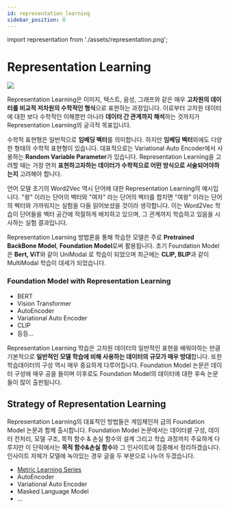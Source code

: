```yaml
---
id: representation_learning
sidebar_position: 0
---
```

import representation from './assets/representation.png';

# Representation Learning

<div style={{textAlign: 'Center'}}>
    <img src={representation} style={{border: 'solid', width: 500}} />
</div>

Representation Learning은 이미지, 텍스트, 음성, 그래프와 같은 매우 **고차원의 데이터를 비교적 저차원의 수학적인 형식**으로 표현하는 과정입니다. 이로부터 고차원 데이터에 대한 보다 수학적인 이해뿐만 아니라 **데이터 간 관계까지 해석**하는 것까지가 Representation Learning의 궁극적 목표입니다.

수학적 표현형은 일반적으로 **임베딩 벡터**를 의미합니다. 하지만 **임베딩 벡터**외에도 다양한 형태의 수학적 표현형이 있습니다. 대표적으로는 Variational Auto Encoder에서 사용하는 **Random Variable Parameter**가 있습니다. Representation Learning을 고려할 때는 가장 먼저 **표현하고자하는 데이터가 수학적으로 어떤 방식으로 서술되어야하는지** 고려해야 합니다.

언어 모델 초기의 Word2Vec 역시 단어에 대한 Representation Learning의 예시입니다. "왕" 이라는 단어의 벡터와 "여자" 라는 단어의 벡터를 합치면 "여왕" 이라는 단어의 벡터와 가까워지는 실험을 다들 읽어보셨을 것이라 생각합니다. 이는 Word2Vec 학습이 단어들을 벡터 공간에 적절하게 배치하고 있으며, 그 관계까지 학습하고 있음을 시사하는 실험 결과입니다.

Representation Learning 방법론을 통해 학습한 모델은 주로 **Pretrained BackBone Model**, **Foundation Model**로써 활용됩니다. 초기 Foundation Model은 **Bert, ViT**와 같이 UniModal 로 학습이 되었으며 최근에는 **CLIP, BLIP**과 같이 MultiModal 학습이 대세가 되었습니다.

### Foundation Model with Representation Learning
- BERT
- Vision Transformer
- AutoEncoder
- Variational Auto Encoder
- CLIP
- 등등...

Representation Learning 학습은 고차원 데이터의 일반적인 표현을 배워야하는 만큼 기본적으로 **일반적인 모델 학습에 비해 사용하는 데이터의 규모가 매우 방대**합니다. 또한 학습데이터의 구성 역시 매우 중요하게 다루어집니다. Foundation Model 논문은 데이터 구성에 매우 공을 들이며 이후로도 Foundation Model의 데이터에 대한 후속 논문들이 많이 출판됩니다.

## Strategy of Representation Learning

Representation Learning의 대표적인 방법들은 게임체인저 급의 Foundation Model 논문과 함께 출시합니다. Foundation Model 논문에서는 데이터셑 구성, 데이터 전처리, 모델 구조, 목적 함수 & 손실 함수의 설계 그리고 학습 과정까지 주요하게 다루지만 이 단락에서는 **목적 함수&손실 함수**와 그 인사이트에 집중해서 정리하겠습니다. 인사이트 자체가 모델에 녹아있는 경우 글을 두 부분으로 나누어 두겠습니다.

- [Metric Learning Series](/docs/concepts/deeplearning/taxonomy/metriclearning.md)
- AutoEncoder
- Variational Auto Encoder
- Masked Language Model
- ...